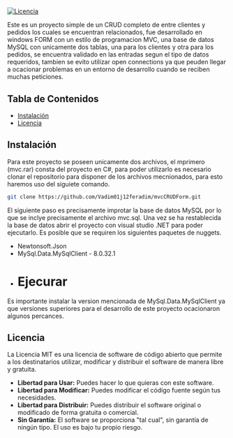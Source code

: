# <Nombre del Proyecto>

[![Licencia](https://img.shields.io/badge/Licencia-MIT-blue.svg)](LICENSE)

Este es un proyecto simple de un CRUD completo de entre clientes y pedidos los cuales se encuentran relacionados, fue desarrollado en windows FORM con un estilo de programacion MVC,
una base de datos MySQL con unicamente dos tablas, una para los clientes y otra para los pedidos,
se encuentra validado en las entradas segun el tipo de datos requeridos, tambien se evito utilizar
open connections ya que peuden llegar a ocacionar problemas en un entorno de desarrollo cuando se reciben muchas peticiones.

## Tabla de Contenidos

- [Instalación](#instalación)
- [Licencia](#licencia)
## Instalación

Para este proyecto se poseen unicamente dos archivos, el mprimero (mvc.rar) consta del proyecto en C#, para poder utilizarlo es necesario clonar el repositorio para disponer de los archivos mecnionados, para esto haremos uso del siguiete comando.

```bash
git clone https://github.com/Vadim01j12feradim/mvcCRUDForm.git
```

El siguiente paso es precisamente improtar la base de datos MySQL por lo que se inclye precisamente el archivo mvc.sql.
Una vez se ha restablecida la base de datos abrir el proyecto con visual studio .NET para poder ejecutarlo.
Es posible que se requiren los siguientes paquetes de nuggets.
- Newtonsoft.Json
- MySql.Data.MySqlClient - 8.0.32.1
- # Ejecurar

Es importante instalar la version mencionada de MySql.Data.MySqlClient ya que versiones superiores
para el desarrollo de este proyecto ocacionaron algunos percances.


## Licencia

La Licencia MIT es una licencia de software de código abierto que permite a los destinatarios utilizar, modificar y distribuir el software de manera libre y gratuita.

- **Libertad para Usar:** Puedes hacer lo que quieras con este software.
- **Libertad para Modificar:** Puedes modificar el código fuente según tus necesidades.
- **Libertad para Distribuir:** Puedes distribuir el software original o modificado de forma gratuita o comercial.
- **Sin Garantía:** El software se proporciona "tal cual", sin garantía de ningún tipo. El uso es bajo tu propio riesgo.



